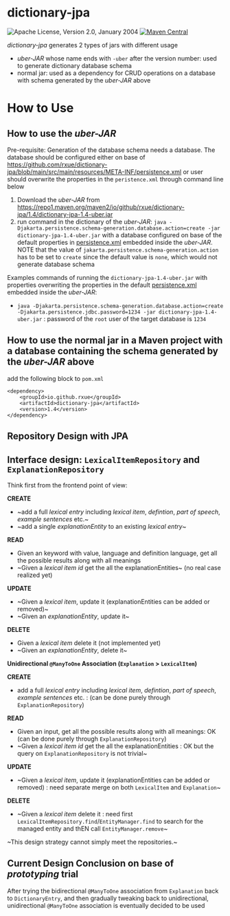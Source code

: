 dictionary-jpa
======================

![Apache License, Version 2.0, January 2004](https://img.shields.io/github/license/apache/maven.svg?label=License)
[![Maven Central](https://img.shields.io/maven-central/v/org.apache.maven.plugins/maven-jar-plugin.svg?label=Maven%20Central)](https://central.sonatype.com/artifact/io.github.rxue/dictionary-jpa)

*dictionary-jpa* generates 2 types of jars with different usage
* *uber-JAR* whose name ends with `-uber` after the version number: used to generate dictionary  database schema
* normal jar: used as a dependency for CRUD operations on a database with schema generated by the *uber-JAR* above

# How to Use
## How to use the *uber-JAR*
Pre-requisite: Generation of the database schema needs a database. The database should be configured either on base of https://github.com/rxue/dictionary-jpa/blob/main/src/main/resources/META-INF/persistence.xml or user should overwrite the properties in the `peristence.xml` through command line below

1. Download the *uber-JAR* from https://repo1.maven.org/maven2/io/github/rxue/dictionary-jpa/1.4/dictionary-jpa-1.4-uber.jar
2. run command in the dictionary of the *uber-JAR*: `java -Djakarta.persistence.schema-generation.database.action=create -jar dictionary-jpa-1.4-uber.jar` with a database configured on base of the default properties in [persistence.xml](https://github.com/rxue/dictionary-jpa/blob/main/src/main/resources/META-INF/persistence.xml) embedded inside the *uber-JAR*. NOTE that the value of `jakarta.persistence.schema-generation.action` has to be set to `create` since the default value is `none`, which would not generate database schema

Examples commands of running the `dictionary-jpa-1.4-uber.jar` with properties overwriting the properties in the default [persistence.xml](https://github.com/rxue/dictionary-jpa/blob/main/src/main/resources/META-INF/persistence.xml) embedded inside the *uber-JAR*:
* `java -Djakarta.persistence.schema-generation.database.action=create -Djakarta.persistence.jdbc.password=1234 -jar dictionary-jpa-1.4-uber.jar` : password of the `root` user of the target database is `1234`

## How to use the normal jar in a Maven project with a database containing the schema generated by the *uber-JAR* above
add the following block to `pom.xml`

```
<dependency>
    <groupId>io.github.rxue</groupId>
    <artifactId>dictionary-jpa</artifactId>
    <version>1.4</version>
</dependency>
```

## Repository Design with JPA
## Interface design: `LexicalItemRepository` and `ExplanationRepository`

Think first from the frontend point of view:

**CREATE**
 * ~add a full *lexical entry* including *lexical item*, *defintion*, *part of speech*, *example sentences* etc.~
 * ~add a single *explanationEntity* to an existing *lexical entry*~

**READ** 

 * Given an keyword with value, language and definition language, get all the possible results along with all meanings
 * ~Given a *lexical item id* get the all the explanationEntities~ (no real case realized yet)

**UPDATE**

 * ~Given a *lexical item*, update it (explanationEntities can be added or removed)~
 * ~Given an *explanationEntity*, update it~

**DELETE**

 * Given a *lexical item* delete it (not implemented yet)
 * ~Given an *explanationEntity*, delete it~

**Unidirectional `@ManyToOne` Association (`Explanation` > `LexicalItem`)**

**CREATE**
 * add a full *lexical entry* including *lexical item*, *defintion*, *part of speech*, *example sentences* etc. : (can be done purely through `ExplanationRepository`)

**READ** 

 * Given an input, get all the possible results along with all meanings: OK (can be done purely through `ExplanationRepository`)
 * ~Given a *lexical item id* get the all the explanationEntities : OK but the query on `ExplanationRepository` is not trivial~

**UPDATE**

 * ~Given a *lexical item*, update it (explanationEntities can be added or removed) : need separate merge on both `LexicalItem` and `Explanation`~

**DELETE**

 * ~Given a *lexical item* delete it : need first `LexicalItemRepository.find`/`EntityManager.find` to search for the managed entity and thEN call `EntityManager.remove`~

~This design strategy cannot simply meet the repositories.~ 

## Current Design Conclusion on base of *prototyping* trial

After trying the bidirectional `@ManyToOne` association from `Explanation` back to `DictionaryEntry`, and then gradually tweaking back to unidirectional, unidirectional `@ManyToOne` association is eventually decided to be used

